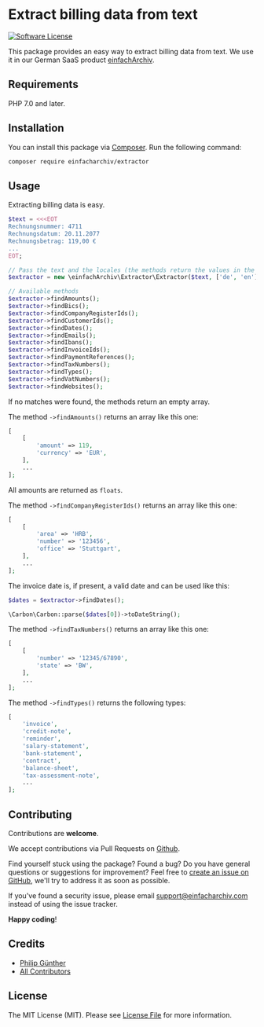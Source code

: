 # Extract billing data from text

[![Software License](https://img.shields.io/badge/license-MIT-brightgreen.svg?style=flat-square)](LICENSE.md)

This package provides an easy way to extract billing data from text. We use it in our German SaaS product [einfachArchiv](https://www.einfacharchiv.com).

## Requirements

PHP 7.0 and later.

## Installation

You can install this package via [Composer](http://getcomposer.org/). Run the following command:

```bash
composer require einfacharchiv/extractor
```

## Usage

Extracting billing data is easy.

```php
$text = <<<EOT
Rechnungsnummer: 4711
Rechnungsdatum: 20.11.2077
Rechnungsbetrag: 119,00 €
...
EOT;

// Pass the text and the locales (the methods return the values in the same order)
$extractor = new \einfachArchiv\Extractor\Extractor($text, ['de', 'en']);

// Available methods
$extractor->findAmounts();
$extractor->findBics();
$extractor->findCompanyRegisterIds();
$extractor->findCustomerIds();
$extractor->findDates();
$extractor->findEmails();
$extractor->findIbans();
$extractor->findInvoiceIds();
$extractor->findPaymentReferences();
$extractor->findTaxNumbers();
$extractor->findTypes();
$extractor->findVatNumbers();
$extractor->findWebsites();
```

If no matches were found, the methods return an empty array.

The method `->findAmounts()` returns an array like this one:

```php
[
    [
        'amount' => 119,
        'currency' => 'EUR',
    ],
    ...
];
```

All amounts are returned as `floats`.

The method `->findCompanyRegisterIds()` returns an array like this one:

```php
[
    [
        'area' => 'HRB',
        'number' => '123456',
        'office' => 'Stuttgart',
    ],
    ...
];
```

The invoice date is, if present, a valid date and can be used like this:

```php
$dates = $extractor->findDates();

\Carbon\Carbon::parse($dates[0])->toDateString();
```

The method `->findTaxNumbers()` returns an array like this one:

```php
[
    [
        'number' => '12345/67890',
        'state' => 'BW',
    ],
    ...
];
```

The method `->findTypes()` returns the following types:

```php
[
    'invoice',
    'credit-note',
    'reminder',
    'salary-statement',
    'bank-statement',
    'contract',
    'balance-sheet',
    'tax-assessment-note',
    ...
];
```

## Contributing
Contributions are **welcome**.

We accept contributions via Pull Requests on [Github](https://github.com/einfachArchiv/extractor).

Find yourself stuck using the package? Found a bug? Do you have general questions or suggestions for improvement? Feel free to [create an issue on GitHub](https://github.com/einfachArchiv/extractor/issues), we'll try to address it as soon as possible.

If you've found a security issue, please email [support@einfacharchiv.com](mailto:support@einfacharchiv.com) instead of using the issue tracker.

**Happy coding**!

## Credits

- [Philip Günther](https://github.com/Pag-Man)
- [All Contributors](https://github.com/einfachArchiv/extractor/contributors)

## License

The MIT License (MIT). Please see [License File](LICENSE) for more information.
